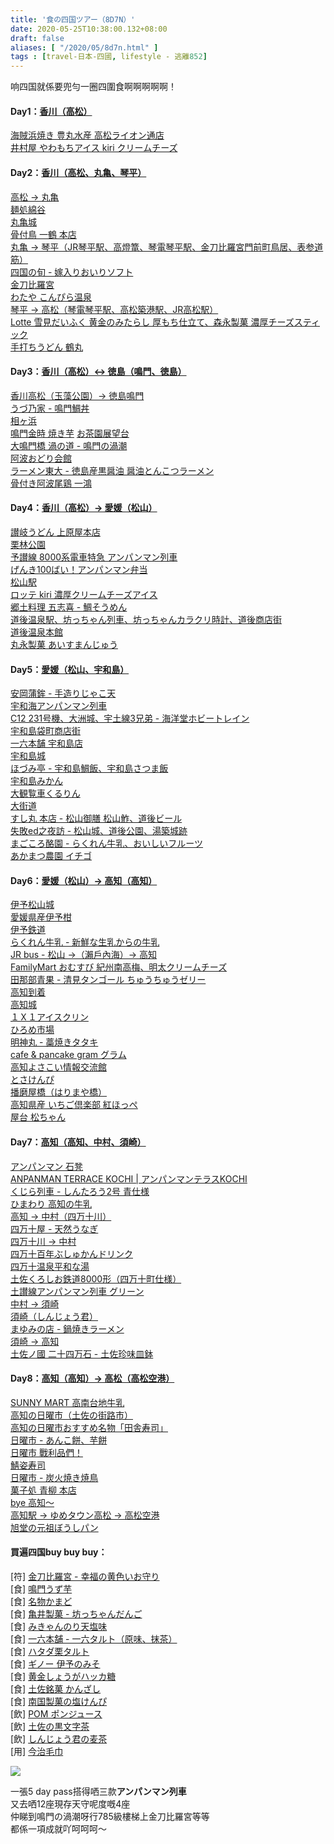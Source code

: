 ```yaml
---
title: '食の四国ツアー（8D7N）'
date: 2020-05-25T10:38:00.132+08:00
draft: false
aliases: [ "/2020/05/8d7n.html" ]
tags : [travel-日本-四國, lifestyle - 逃離852]
---
```


响四国就係要兜勻一圈四圍食啊啊啊啊啊！

#### Day1：[香川（高松）](https://hidie.net/shikoku1/)
[海賊浜焼き 豊丸水産 高松ライオン通店](https://hidie.net/shikoku1a/)  
[井村屋 やわもちアイス kiri クリームチーズ](https://hidie.net/shikoku1b/)  

  
#### Day2：[香川（高松、丸亀、琴平）](https://hidie.net/shikoku2/)
[高松 → 丸亀](https://hidie.net/shikoku2a/)  
[麺処綿谷](https://hidie.net/shikoku2b/)  
[丸亀城](https://hidie.net/shikoku2c/)  
[骨付鳥 一鶴 本店](https://hidie.net/shikoku2d/)  
[丸亀 → 琴平（JR琴平駅、高燈篭、琴電琴平駅、金刀比羅宮門前町鳥居、表参道筋）](https://hidie.net/shikoku2e/)  
[四国の旬 - 嫁入りおいりソフト](https://hidie.net/shikoku2f/)  
[金刀比羅宮](https://hidie.net/shikoku2g/)  
[わたや こんぴら温泉](https://hidie.net/shikoku2h/)  
[琴平 → 高松（琴電琴平駅、高松築港駅、JR高松駅）](https://hidie.net/shikoku2i/)  
[Lotte 雪見だいふく 黄金のみたらし 厚もち仕立て、森永製菓 濃厚チーズスティック](https://hidie.net/shikoku2j/)  
[手打ちうどん 鶴丸](https://hidie.net/shikoku2k/)  

  
#### Day3：[香川（高松）↔ 徳島（鳴門、徳島）](https://hidie.net/shikoku3/)
[香川高松（玉藻公園）→ 徳島鳴門](https://hidie.net/shikoku3a/)  
[うづ乃家 - 鳴門鯛丼](https://hidie.net/shikoku3b/)  
[相ヶ浜](https://hidie.net/shikoku3c/)  
[鳴門金時 焼き芋](https://hidie.net/shikoku3d/)
[お茶園展望台](https://hidie.net/shikoku3e/)  
[大鳴門橋 渦の道 - 鳴門の渦潮](https://hidie.net/shikoku3f/)  
[阿波おどり会館](https://hidie.net/shikoku3g/)  
[ラーメン東大 - 徳島産黒醤油 醤油とんこつラーメン](https://hidie.net/shikoku3h/)  
[骨付き阿波尾鶏 一鴻](https://hidie.net/shikoku3i/)  

  
#### Day4：[香川（高松）→ 愛媛（松山）](https://hidie.net/shikoku4/)
[讃岐うどん 上原屋本店](https://hidie.net/shikoku4a/)  
[栗林公園](https://hidie.net/shikoku4b/)  
[予讃線 8000系電車特急 アンパンマン列車](https://hidie.net/shikoku4c/)  
[げんき100ばい！アンパンマン弁当](https://hidie.net/shikoku4d/)  
[松山駅](https://hidie.net/shikoku4e/)  
[ロッテ kiri 濃厚クリームチーズアイス](https://hidie.net/shikoku4f/)  
[郷土料理 五志喜 - 鯛そうめん](https://hidie.net/shikoku4g/)  
[道後温泉駅、坊っちゃん列車、坊っちゃんカラクリ時計、道後商店街](https://hidie.net/shikoku4h/)  
[道後温泉本館](https://hidie.net/shikoku4i/)  
[丸永製菓 あいすまんじゅう](https://hidie.net/shikoku4j/)  
  
#### Day5：[愛媛（松山、宇和島）](https://hidie.net/shikoku5/)   
[安岡蒲鉾 - 手造りじゃこ天](https://hidie.net/shikoku5a/)  
[宇和海アンパンマン列車](https://hidie.net/shikoku5b/)  
[C12 231号機、大洲城、宇土線3兄弟 - 海洋堂ホビートレイン](https://hidie.net/shikoku5c/)  
[宇和島袋町商店街](https://hidie.net/shikoku5d/)  
[一六本舗 宇和島店](https://hidie.net/shikoku5e/)  
[宇和島城](https://hidie.net/shikoku5f/)  
[ほづみ亭 - 宇和島鯛飯、宇和島さつま飯](https://hidie.net/shikoku5g/)  
[宇和島みかん](https://hidie.net/shikoku5h/)  
[大観覧車くるりん](https://hidie.net/shikoku5i/)  
[大街道](https://hidie.net/shikoku5j/)  
[すし丸 本店 - 松山御膳 松山鮓、道後ビール](https://hidie.net/shikoku5k/)  
[失敗ed之夜訪 - 松山城、道後公園、湯築城跡](https://hidie.net/shikoku5l/)  
[まごころ酪園 - らくれん牛乳、おいしいフルーツ](https://hidie.net/shikoku5m/)  
[あかまつ農園 イチゴ](https://hidie.net/shikoku5n/)  
  
#### Day6：[愛媛（松山）→ 高知（高知）](https://hidie.net/shikoku6/)  
[伊予松山城](https://hidie.net/shikoku6a/)  
[愛媛県産伊予柑](https://hidie.net/shikoku6b/)  
[伊予鉄道](https://hidie.net/shikoku6c/)  
[らくれん牛乳 - 新鮮な生乳からの牛乳](https://hidie.net/shikoku6d/)  
[JR bus - 松山 →（瀨戶內海）→ 高知](https://hidie.net/shikoku6e/)  
[FamilyMart おむすび 紀州南高梅、明太クリームチーズ](https://hidie.net/shikoku6f/)  
[田那部青果 - 清見タンゴール ちゅうちゅうゼリー](https://hidie.net/shikoku6g/)  
[高知到着](https://hidie.net/shikoku6h/)  
[高知城](https://hidie.net/shikoku6i/)  
[１Ｘ１アイスクリン](https://hidie.net/shikoku6j/)  
[ひろめ市場](https://hidie.net/shikoku6k/)  
[明神丸 - 藁焼きタタキ](https://hidie.net/shikoku6l/)  
[cafe & pancake gram グラム](https://hidie.net/shikoku6m/)  
[高知よさこい情報交流館](https://hidie.net/shikoku6n/)  
[とさけんぴ](https://hidie.net/shikoku6o/)  
[播磨屋橋（はりまや橋）](https://hidie.net/shikoku6p/)  
[高知県産 いちご倶楽部 紅ほっぺ](https://hidie.net/shikoku6q/)  
[屋台 松ちゃん](https://hidie.net/shikoku6r/)  
  
#### Day7：[高知（高知、中村、須崎）](https://hidie.net/shikoku7/)  
[アンパンマン 石凳](https://hidie.net/shikoku7a/)  
[ANPANMAN TERRACE KOCHI | アンパンマンテラスKOCHI](https://hidie.net/shikoku7b/)  
[くじら列車 - しんたろう2号 青仕様](https://hidie.net/shikoku7c/)  
[ひまわり 高知の牛乳](https://hidie.net/shikoku7d/)  
[高知 → 中村（四万十川）](https://hidie.net/shikoku7e/)  
[四万十屋 - 天然うなぎ](https://hidie.net/shikoku7f/)  
[四万十川 → 中村](https://hidie.net/shikoku7g/)  
[四万十百年ぶしゅかんドリンク](https://hidie.net/shikoku7h/)  
[四万十温泉平和な湯](https://hidie.net/shikoku7i/)  
[土佐くろしお鉄道8000形（四万十町仕様）](https://hidie.net/shikoku7j/)  
[土讃線アンパンマン列車 グリーン](https://hidie.net/shikoku7k/)  
[中村 → 須崎](https://hidie.net/shikoku7l/)  
[須崎（しんじょう君）](https://hidie.net/shikoku7m/)  
[まゆみの店 - 鍋焼きラーメン](https://hidie.net/shikoku7n/)  
[須崎 → 高知](https://hidie.net/shikoku7o/)  
[土佐ノ國 二十四万石 - 土佐珍味皿鉢](https://hidie.net/shikoku7p/)  
  
  
#### Day8：[高知（高知）→ 高松（高松空港）](https://hidie.net/shikoku8/)  
[SUNNY MART 高南台地牛乳](https://hidie.net/shikoku8a/)  
[高知の日曜市（土佐の街路市）](https://hidie.net/shikoku8b/)  
[高知の日曜市おすすめ名物「田舎寿司」](https://hidie.net/shikoku8c/)  
[日曜市 - あんこ餅、芋餅](https://hidie.net/shikoku8d/)  
[日曜市 戰利品們！](https://hidie.net/shikoku8e/)  
[鯖姿寿司](https://hidie.net/shikoku8f/)  
[日曜市 - 炭火焼き焼鳥](https://hidie.net/shikoku8g/)  
[菓子処 青柳 本店](https://hidie.net/shikoku8h/)  
[bye 高知～](https://hidie.net/shikoku8i/)  
[高知駅 → ゆめタウン高松 → 高松空港](https://hidie.net/shikoku8j/)  
[旭堂の元祖ぼうしパン](https://hidie.net/shikoku8k/)  
  

#### 買遍四国buy buy buy：
\[符\] [金刀比羅宮 - 幸福の黄色いお守り](https://hidie.net/shikokukotohira/)  
\[食\] [鳴門うず芋](https://hidie.net/shikokukurio/)  
\[食\] [名物かまど](https://hidie.net/kamado/)  
\[食\] [亀井製菓 - 坊っちゃんだんご](https://hidie.net/kameiseika/)  
\[食\] [みきゃんのり天塩味](https://hidie.net/mikyannori/)  
\[食\] [一六本舗 - 一六タルト（原味、抹茶）](https://hidie.net/ichiroku/)  
\[食\] [ハタダ栗タルト](https://hidie.net/kuritaruto/)  
\[食\] [ギノー 伊予のみそ](https://hidie.net/ginomiso/)  
\[食\] [黄金しょうがハッカ糖](https://hidie.net/syougatou/)  
\[食\] [土佐銘菓 かんざし](https://hidie.net/kanzashi/)  
\[食\] [南国製菓の塩けんぴ](https://hidie.net/shiokenpi/)  
\[飲\] [POM ポンジュース](https://hidie.net/pommikan/)  
\[飲\] [土佐の黒文字茶](https://hidie.net/kuromoji/)  
\[飲\] [しんじょう君の麦茶](https://hidie.net/mugicha/)  
\[用\] [今治毛巾](https://hidie.net/imabaritowel/)  


  

![](/images/shikoku8d7n.jpg)

一張5 day pass搭得哂三款**アンパンマン列車**  
又去哂12座現存天守呢度嘅4座  
仲睇到鳴門の渦潮呀行785級樓梯上金刀比羅宮等等  
都係一項成就吖呵呵呵～
